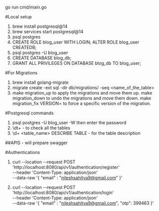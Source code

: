 go run cmd/main.go



#Local setup

1. brew install postgresql@14
2. brew services start postgresql@14
3. psql postgres
4. CREATE ROLE blog_user WITH LOGIN;
   ALTER ROLE blog_user CREATEDB;
5. psql postgres -U blog_user
6. CREATE DATABASE blog_db;
7. GRANT ALL PRIVILEGES ON DATABASE blog_db TO blog_user;


#For Migrations 

1. brew install golang-migrate
2. migrate create -ext sql -dir db/migrations/ -seq <name_of_the_table> 
3. make migration_up to apply the migrations and move them up.
   make migration_down to undo the migrations and move them down.
   make migration_fix VERSION=<version> to force a specific version of the migration.


#Postgresql commands
1. psql postgres -U blog_user -W then enter the password
2. \dt+ - to check all the tables
3. \d+ <table_name> DESCRIBE TABLE - for the table description

##APIS - will prepare swagger

#Authentications

1. curl --location --request POST 'http://localhost:8080/api/v1/authentication/register' \
--header 'Content-Type: application/json' \
--data-raw '{
    "email" : "nileshsahitya9@gmail.com"
}'

2. curl --location --request POST 'http://localhost:8080/api/v1/authentication/login' \
--header 'Content-Type: application/json' \
--data-raw '{
    "email" : "nileshsahitya9@gmail.com",
    "otp": 399463
}'